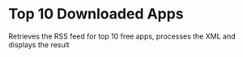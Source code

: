 # Top 10 Downloaded Apps
Retrieves the RSS feed for top 10 free apps, processes the XML and displays the result
